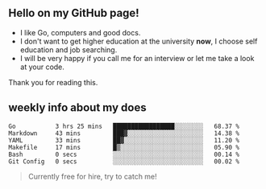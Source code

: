 ## Hello on my GitHub page!

- I like Go, computers and good docs.
- I don't want to get higher education at the university **now**, I choose self education and job searching.
- I will be very happy if you call me for an interview or let me take a look at your code.

Thank you for reading this.

## weekly info about my does
<!--START_SECTION:waka-->

```text
Go           3 hrs 25 mins   █████████████████░░░░░░░░   68.37 %
Markdown     43 mins         ███▓░░░░░░░░░░░░░░░░░░░░░   14.38 %
YAML         33 mins         ██▓░░░░░░░░░░░░░░░░░░░░░░   11.20 %
Makefile     17 mins         █▒░░░░░░░░░░░░░░░░░░░░░░░   05.90 %
Bash         0 secs          ░░░░░░░░░░░░░░░░░░░░░░░░░   00.14 %
Git Config   0 secs          ░░░░░░░░░░░░░░░░░░░░░░░░░   00.02 %
```

<!--END_SECTION:waka-->

> Currently free for hire, try to catch me!
